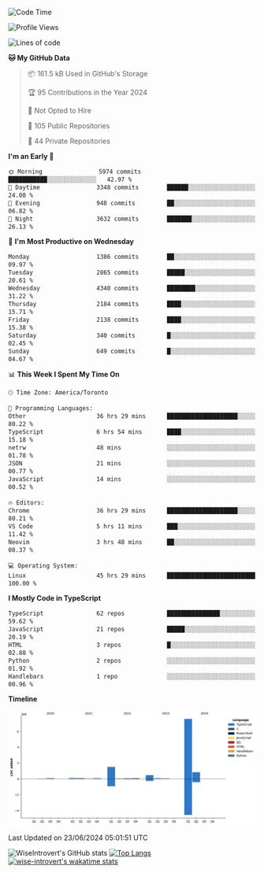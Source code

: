 <!--START_SECTION:waka-->
![Code Time](http://img.shields.io/badge/Code%20Time-1%2C773%20hrs%2057%20mins-blue)

![Profile Views](http://img.shields.io/badge/Profile%20Views-0-blue)

![Lines of code](https://img.shields.io/badge/From%20Hello%20World%20I%27ve%20Written-11.2%20million%20lines%20of%20code-blue)

**🐱 My GitHub Data** 

> 📦 161.5 kB Used in GitHub's Storage 
 > 
> 🏆 95 Contributions in the Year 2024
 > 
> 🚫 Not Opted to Hire
 > 
> 📜 105 Public Repositories 
 > 
> 🔑 44 Private Repositories 
 > 
**I'm an Early 🐤** 

```text
🌞 Morning                5974 commits        ███████████░░░░░░░░░░░░░░   42.97 % 
🌆 Daytime                3348 commits        ██████░░░░░░░░░░░░░░░░░░░   24.08 % 
🌃 Evening                948 commits         ██░░░░░░░░░░░░░░░░░░░░░░░   06.82 % 
🌙 Night                  3632 commits        ███████░░░░░░░░░░░░░░░░░░   26.13 % 
```
📅 **I'm Most Productive on Wednesday** 

```text
Monday                   1386 commits        ██░░░░░░░░░░░░░░░░░░░░░░░   09.97 % 
Tuesday                  2865 commits        █████░░░░░░░░░░░░░░░░░░░░   20.61 % 
Wednesday                4340 commits        ████████░░░░░░░░░░░░░░░░░   31.22 % 
Thursday                 2184 commits        ████░░░░░░░░░░░░░░░░░░░░░   15.71 % 
Friday                   2138 commits        ████░░░░░░░░░░░░░░░░░░░░░   15.38 % 
Saturday                 340 commits         █░░░░░░░░░░░░░░░░░░░░░░░░   02.45 % 
Sunday                   649 commits         █░░░░░░░░░░░░░░░░░░░░░░░░   04.67 % 
```


📊 **This Week I Spent My Time On** 

```text
🕑︎ Time Zone: America/Toronto

💬 Programming Languages: 
Other                    36 hrs 29 mins      ████████████████████░░░░░   80.22 % 
TypeScript               6 hrs 54 mins       ████░░░░░░░░░░░░░░░░░░░░░   15.18 % 
netrw                    48 mins             ░░░░░░░░░░░░░░░░░░░░░░░░░   01.78 % 
JSON                     21 mins             ░░░░░░░░░░░░░░░░░░░░░░░░░   00.77 % 
JavaScript               14 mins             ░░░░░░░░░░░░░░░░░░░░░░░░░   00.52 % 

🔥 Editors: 
Chrome                   36 hrs 29 mins      ████████████████████░░░░░   80.21 % 
VS Code                  5 hrs 11 mins       ███░░░░░░░░░░░░░░░░░░░░░░   11.42 % 
Neovim                   3 hrs 48 mins       ██░░░░░░░░░░░░░░░░░░░░░░░   08.37 % 

💻 Operating System: 
Linux                    45 hrs 29 mins      █████████████████████████   100.00 % 
```

**I Mostly Code in TypeScript** 

```text
TypeScript               62 repos            ███████████████░░░░░░░░░░   59.62 % 
JavaScript               21 repos            █████░░░░░░░░░░░░░░░░░░░░   20.19 % 
HTML                     3 repos             █░░░░░░░░░░░░░░░░░░░░░░░░   02.88 % 
Python                   2 repos             ░░░░░░░░░░░░░░░░░░░░░░░░░   01.92 % 
Handlebars               1 repo              ░░░░░░░░░░░░░░░░░░░░░░░░░   00.96 % 
```



**Timeline**

![Lines of Code chart](https://raw.githubusercontent.com/wise-introvert/wise-introvert/master/assets/bar_graph.png)


 Last Updated on 23/06/2024 05:01:51 UTC
<!--END_SECTION:waka-->

![WiseIntrovert's GitHub stats](https://github-readme-stats.vercel.app/api?username=wise-introvert&count_private=true&show_icons=true)
[![Top Langs](https://github-readme-stats.vercel.app/api/top-langs/?username=wise-introvert&langs_count=10)](https://github.com/anuraghazra/github-readme-stats)
[![wise-introvert's wakatime stats](https://github-readme-stats.vercel.app/api/wakatime?username=wiseintrovert)](https://github.com/anuraghazra/github-readme-stats)
